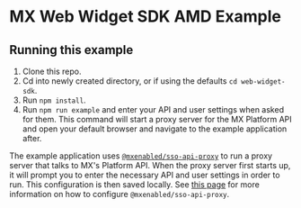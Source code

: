 # MX Web Widget SDK AMD Example

## Running this example

1. Clone this repo.
2. Cd into newly created directory, or if using the defaults `cd web-widget-sdk`.
3. Run `npm install`.
4. Run `npm run example` and enter your API and user settings when asked for
   them. This command will start a proxy server for the MX Platform API and
   open your default browser and navigate to the example application after.

The example application uses [`@mxenabled/sso-api-proxy`][sso_api_proxy] to run
a proxy server that talks to MX's Platform API. When the proxy server first
starts up, it will prompt you to enter the necessary API and user settings in
order to run. This configuration is then saved locally. See [this
page][sso_api_proxy_config] for more information on how to configure
`@mxenabled/sso-api-proxy`.


[sso_api_proxy]: https://www.npmjs.com/package/@mxenabled/sso-api-proxy "@mxenabled/sso-api-proxy"
[sso_api_proxy_config]: https://github.com/mxenabled/sso-api-proxy#configuration "Configuration"
